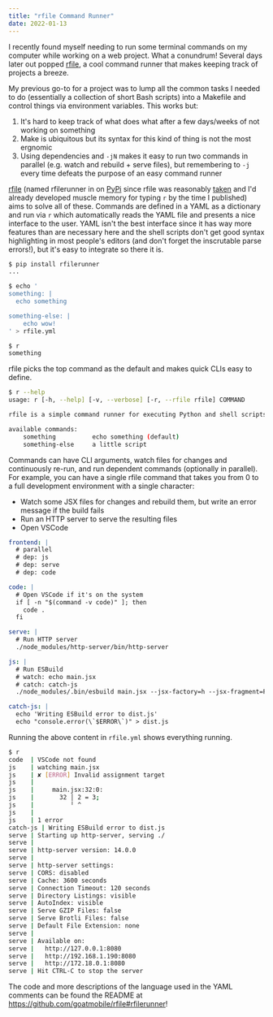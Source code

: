 ```yaml
---
title: "rfile Command Runner"
date: 2022-01-13
---
```


I recently found myself needing to run some terminal commands on my computer while working on a web project. What a conundrum! Several days later out popped [rfile](https://github.com/goatmobile/rfile#rfilerunner), a cool command runner that makes keeping track of projects a breeze.

My previous go-to for a project was to lump all the common tasks I needed to do (essentially a collection of short Bash scripts) into a Makefile and control things via environment variables. This works but:

1. It's hard to keep track of what does what after a few days/weeks of not working on something
2. Make is ubiquitous but its syntax for this kind of thing is not the most ergnomic
3. Using dependencies and `-jN` makes it easy to run two commands in parallel (e.g. watch and rebuild + serve files), but remembering to `-j` every time defeats the purpose of an easy command runner

[rfile](https://github.com/goatmobile/rfile#rfilerunner) (named rfilerunner in on [PyPi](https://pypi.org/project/rfilerunner/) since rfile was reasonably [taken](https://pypi.org/project/rfile/) and I'd already developed muscle memory for typing `r` by the time I published) aims to solve all of these. Commands are defined in a YAML as a dictionary and run via `r` which automatically reads the YAML file and presents a nice interface to the user. YAML isn't the best interface since it has way more features than are necessary here and the shell scripts don't get good syntax highlighting in most people's editors (and don't forget the inscrutable parse errors!), but it's easy to integrate so there it is.

```bash
$ pip install rfilerunner
...

$ echo '
something: |
  echo something

something-else: |
	echo wow!
' > rfile.yml

$ r
something
```

rfile picks the top command as the default and makes quick CLIs easy to define.

```bash
$ r --help
usage: r [-h, --help] [-v, --verbose] [-r, --rfile rfile] COMMAND

rfile is a simple command runner for executing Python and shell scripts

available commands:
    something          echo something (default)
    something-else     a little script
```

Commands can have CLI arguments, watch files for changes and continuously re-run, and run dependent commands (optionally in parallel). For example, you can have a single rfile command that takes you from 0 to a full development environment with a single character:

- Watch some JSX files for changes and rebuild them, but write an error message if the build fails
- Run an HTTP server to serve the resulting files
- Open VSCode

```yaml
frontend: |
  # parallel
  # dep: js
  # dep: serve
  # dep: code

code: |
  # Open VSCode if it's on the system
  if [ -n "$(command -v code)" ]; then
    code .
  fi

serve: |
  # Run HTTP server
  ./node_modules/http-server/bin/http-server

js: |
  # Run ESBuild
  # watch: echo main.jsx
  # catch: catch-js
  ./node_modules/.bin/esbuild main.jsx --jsx-factory=h --jsx-fragment=Fragment --bundle --outfile=dist.js --sourcemap

catch-js: |
  echo 'Writing ESBuild error to dist.js'
  echo "console.error(\`$ERROR\`)" > dist.js
```

Running the above content in `rfile.yml` shows everything running.

```bash
$ r
code  | VSCode not found
js    | watching main.jsx
js    | ✘ [ERROR] Invalid assignment target
js    |
js    |     main.jsx:32:0:
js    |       32 │ 2 = 3;
js    |          ╵ ^
js    |
js    | 1 error
catch-js | Writing ESBuild error to dist.js
serve | Starting up http-server, serving ./
serve |
serve | http-server version: 14.0.0
serve |
serve | http-server settings:
serve | CORS: disabled
serve | Cache: 3600 seconds
serve | Connection Timeout: 120 seconds
serve | Directory Listings: visible
serve | AutoIndex: visible
serve | Serve GZIP Files: false
serve | Serve Brotli Files: false
serve | Default File Extension: none
serve |
serve | Available on:
serve |   http://127.0.0.1:8080
serve |   http://192.168.1.190:8080
serve |   http://172.18.0.1:8080
serve | Hit CTRL-C to stop the server
```

The code and more descriptions of the language used in the YAML comments can be found the README at https://github.com/goatmobile/rfile#rfilerunner!
